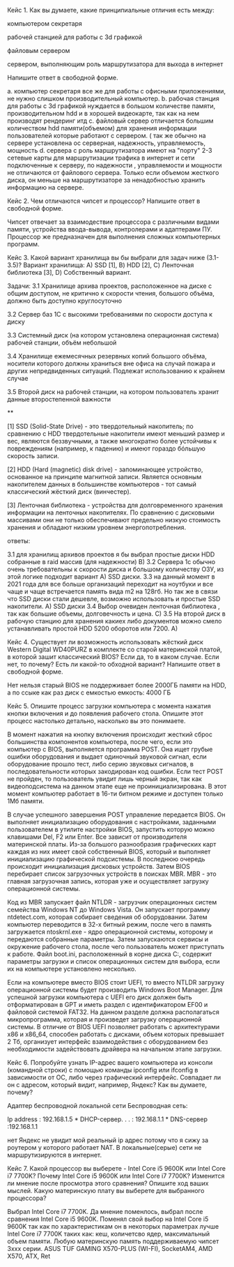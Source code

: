 Кейс 1.
Как вы думаете, какие принципиальные отличия есть между:

компьютером секретаря

рабочей станцией для работы с 3d графикой

файловым сервером

сервером, выполняющим роль маршрутизатора для выхода в интернет

Напишите ответ в свободной форме.

a. компьютер секретаря все же для работы с офисными приложениями, не нужно слишком производительный компьютер.
b. рабочая станция для работы с 3d графикой нуждается в большом количестве памяти, производительном hdd и в хорошей видеокарте, так как на нем производят рендеринг итд
c. файловый сервер отличается большим количеством hdd памяти(объемом) для хранения информации пользователей которые работают с сервером. ( так же обычно на сервере установлена ос серверная, надежность, управляемость, мощность
d. сервера с роль маршрутизатора имеют на "порту" 2-3 сетевые карты для маршрутизации трафика в интернет и сети подключенные к серверу, по надежности , управляемости и мощности не отличаются от файлового сервера. Только если объемом жесткого диска, он меньше на маршрутизаторе за ненадобностью хранить информацию на сервере.

Кейс 2.
Чем отличаются чипсет и процессор? Напишите ответ в свободной форме.

Чипсет отвечает за взаимодествие процессора с различными видами памяти, устройства ввода-вывода, контролерами и адаптерами ПУ.
Процессор же предназначен для выполнения сложных компьютерных программ.

Кейс 3.
Какой вариант хранилища вы бы выбрали для задач ниже (3.1-3.5)?
Вариант хранилища:
А) SSD [1], B) HDD [2], C) Ленточная библиотека [3], D) Собственный вариант.

Задачи:
3.1 Хранилище архива проектов, расположенное на диске с общим доступом, не критично к скорости чтения, большого объёма, должно быть доступно круглосуточно

3.2 Сервер баз 1С с высокими требованиями по скорости доступа к диску

3.3 Системный диск (на котором установлена операционная система) рабочей станции, объём небольшой

3.4 Хранилище ежемесячных резервных копий большого объёма, носители которого должны храниться вне офиса на случай пожара и других непредвиденных ситуаций. Подлежат использованию к крайнем случае

3.5 Второй диск на рабочей станции, на котором пользователь хранит данные второстепенной важности

**

[1] SSD (Solid-State Drive) - это твердотельный накопитель; по сравнению с HDD твердотельные накопители имеют меньший размер и вес, являются беззвучными, а также многократно более устойчивы к повреждениям (например, к падению) и имеют гораздо бóльшую скорость записи.

[2] HDD (Hard (magnetic) disk drive) - запоминающее устройство, основанное на принципе магнитной записи. Является основным накопителем данных в большинстве компьютеров - тот самый классический жёсткий диск (винчестер).

[3] Ленточная библиотека - устройства для долговременного хранения информации на ленточных накопителях. По сравнению с дисковыми массивами они не только обеспечивают предельно низкую стоимость хранения и обладают низким уровнем энергопотребления.

ответы:

3.1 для хранилищ архивов проектов я бы выбрал простые диски HDD собранные в raid массив (для надежности) В)
3.2 Сервера 1с обычно очень требовательны к скорости диска и большому количеству ОЗУ, из этой логике подходит вариант А) SSD диски.
3.3 на данный момент в 2021 года для все больше организаций переходит на ноутбуки и все чаще и чаще встречается память вида m2 на 128гб.
Но так же в связи что SSD диски стали дешевле, возможно использовать и простые SSD накопители. А) SSD диски
3.4 Выбор очевиден ленточная библиотека , так как большие объемы, долговечность и цена. С)
3.5 На второй диск в рабочую станцию для хранения какиех либо документов можно смело устанавливать простой HDD 5200 оборотов или 7200. А)

Кейс 4.
Существует ли возможность использовать жёсткий диск Western Digital WD40PURZ в комплекте со старой материнской платой, в которой зашит классический BIOS? Если да, то в каком случае. Если нет, то почему? Есть ли какой-то обходной вариант? Напишите ответ в свободной форме.

Нет нельзя старый BIOS не поддерживает более 2000ГБ памяти на HDD, а по ссыке как раз диск с емкостью емкость: 4000 ГБ

Кейс 5.
Опишите процесс загрузки компьютера с момента нажатия кнопки включения и до появления рабочего стола. Опишите этот процесс настолько детально, насколько вы это понимаете.

В момент нажатия на кнопку включения происходит жесткий сброс большинства компонентов компьютера, после чего, если это компьютер с BIOS, выполняется программа POST. Она ищет грубые ошибки оборудования и выдает одиночный звуковой сигнал, если оборудование прошло тест, либо серию звуковых сигналов, в последовательности которых закодирован код ошибки. Если тест POST не пройден, то пользователь увидит лишь черный экран, так как видеоподсистема на данном этапе еще не проинициализирована. В этот момент компьютер работает в 16-ти битном режиме и доступен только 1Мб памяти.

В случае успешного завершения POST управление передается BIOS. Он выполняет инициализацию оборудования с настройками, заданными пользователем в утилите настройки BIOS, запустить которую можно клавишами Del, F2 или Enter. Все зависит от производителя материнской платы. Из-за большого разнообразия графических карт каждая из них имеет свой собственный BIOS, который и выполняет инициализацию графической подсистемы. В последнюю очередь происходит инициализация дисковых устройств. Затем BIOS перебирает список загрузочных устройств в поисках MBR. MBR - это главная загрузочная запись, которая уже и осуществляет загрузку операционной системы.

Код из MBR запускает файл NTLDR - загрузчик операционных систем семейства Windows NT до Windows Vista. Он запускает программу ntdetect.com, которая собирает сведения об оборудовании. Затем компьютер переводится в 32-х битный режим, после чего в память загружается ntoskrnl.exe - ядро операционной системы, которому и передаются собранные параметры. Затем запускаются сервисы и окружение рабочего стола, после чего пользователь может приступать к работе. Файл boot.ini, расположенный в корне диска C:\, содержит параметры загрузки и список операционных систем для выбора, если их на компьютере установлено несколько.

Если на компьютере вместо BIOS стоит UEFI, то вместо NTLDR загрузку операционной системы будет производить Windows Boot Manager. Для успешной загрузки компьютера с UEFI его диск должен быть отформатирован в GPT и иметь раздел с идентификатором EF00 и файловой системой FAT32. На данном разделе должна располагаться микропрограмма, которая и произведет загрузку операционной системы. В отличие от BIOS UEFI позволяет работать с архитектурами x86 и x86_64, способен работать с дисками, объем которых превышает 2 Тб, организует интерфейс взаимодействия с оборудованием без необходимости задействовать драйвера на начальном этапе загрузки.

Кейс 6.
Попробуйте узнать IP-адрес вашего компьютера из консоли (командной строки) с помощью команды ipconfig или ifconfig в зависимости от ОС, либо через графический интерфейс. Совпадает ли он с адресом, который видит, например, Яндекс? Как вы думаете, почему?

Адаптер беспроводной локальной сети Беспроводная сеть:

Ip address       : 192.168.1.5
    *
DHCP-сервер. . . : 192.168.1.1
    *
DNS-сервер       :192.168.1.1


   нет Яндекс не увидит мой реальный ip адрес потому что я сижу за роутером у которого работает NAT.
   B локальные(серые) сети не маршрутизируются в интернет.

   Кейс 7.
Какой процессор вы выберете - Intel Core i5 9600K или Intel Core i7 7700K? Почему Intel Core i5 9600K или Intel Core i7 7700K? Изменится ли мнение после просмотра этого сравнения? Опишите ход ваших мыслей. Какую материнскую плату вы выберете для выбранного процессора?

Выбрал Intel Core i7 7700K. Да мнение поменлось, выбрал после сравнения Intel Core i5 9600K.
Поменял свой выбор на Intel Core i5 9600K так как по характеристикам он в некоторых параметрах лучше Intel Core i7 7700K таких как: кеш, количетсво ядер, максимальный объем памяти.
Любую материнскую память поддерживаемую чипсет 3xxx серии.
ASUS TUF GAMING X570-PLUS (WI-FI), SocketAM4, AMD X570, ATX, Ret
